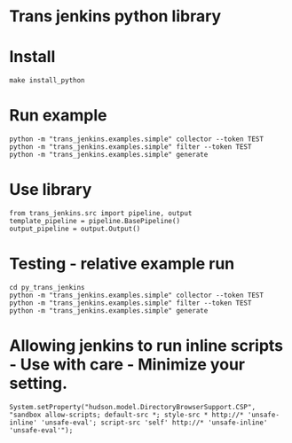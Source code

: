 # Trans jenkins python library

# Install
```
make install_python
```

# Run example
```
python -m "trans_jenkins.examples.simple" collector --token TEST
python -m "trans_jenkins.examples.simple" filter --token TEST
python -m "trans_jenkins.examples.simple" generate
```

# Use library
```
from trans_jenkins.src import pipeline, output
template_pipeline = pipeline.BasePipeline()
output_pipeline = output.Output()
```

# Testing - relative example run
```
cd py_trans_jenkins
python -m "trans_jenkins.examples.simple" collector --token TEST
python -m "trans_jenkins.examples.simple" filter --token TEST
python -m "trans_jenkins.examples.simple" generate
```

# Allowing jenkins to run inline scripts - Use with care - Minimize your setting.
```
System.setProperty("hudson.model.DirectoryBrowserSupport.CSP", "sandbox allow-scripts; default-src *; style-src * http://* 'unsafe-inline' 'unsafe-eval'; script-src 'self' http://* 'unsafe-inline' 'unsafe-eval'");
```
